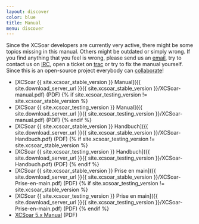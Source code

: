 ```yaml
---
layout: discover
color: blue
title: Manual
menu: discover
---
```

Since the XCSoar developers are currently very active, there might be some topics missing in this manual.
Others might be outdated or simply wrong. If you find anything that you feel is wrong, please send us an
[email](/discover/mailinglist.html), try to contact us on [IRC](/discover/irc.html), open a ticket on 
[trac](/trac) or try to fix the manual yourself. Since this is an open-source project everybody can [collaborate](/develop/)!

- [XCSoar {{ site.xcsoar_stable_version }} Manual]({{ site.download_server_url }}{{ site.xcsoar_stable_version }}/XCSoar-manual.pdf) (PDF)
{% if site.xcsoar_testing_version != site.xcsoar_stable_version %}
- [XCSoar {{ site.xcsoar_testing_version }} Manual]({{ site.download_server_url }}{{ site.xcsoar_testing_version }}/XCSoar-manual.pdf) (PDF)
{% endif %}
- [XCSoar {{ site.xcsoar_stable_version }} Handbuch]({{ site.download_server_url }}{{ site.xcsoar_stable_version }}/XCSoar-Handbuch.pdf) (PDF)
{% if site.xcsoar_testing_version != site.xcsoar_stable_version %}
- [XCSoar {{ site.xcsoar_testing_version }} Handbuch]({{ site.download_server_url }}{{ site.xcsoar_testing_version }}/XCSoar-Handbuch.pdf) (PDF)
{% endif %}
- [XCSoar {{ site.xcsoar_stable_version }} Prise en main]({{ site.download_server_url }}{{ site.xcsoar_stable_version }}/XCSoar-Prise-en-main.pdf) (PDF)
{% if site.xcsoar_testing_version != site.xcsoar_stable_version %}
- [XCSoar {{ site.xcsoar_testing_version }} Prise en main]({{ site.download_server_url }}{{ site.xcsoar_testing_version }}/XCSoar-Prise-en-main.pdf) (PDF)
{% endif %}
- [XCSoar 5.x Manual](http://prdownloads.sourceforge.net/xcsoar/XCSoar-manual-500.pdf?download) (PDF)

